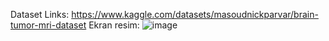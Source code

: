 Dataset Links: https://www.kaggle.com/datasets/masoudnickparvar/brain-tumor-mri-dataset
Ekran resim:
![image](https://github.com/elifdemirkiran/BrainTumor/assets/140892793/49c6f8e6-86e3-4706-a53b-d75ddda3d1d9)
